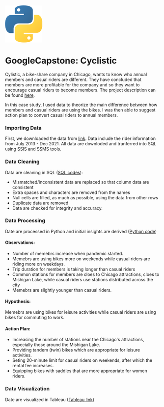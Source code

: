 ![alt text](PythonLogo.png)

# GoogleCapstone: Cyclistic
Cylistic, a bike-share company in Chicago, wants to know who annual members and casual riders are different. They have concluded that members are more profitable for the company and so they want to encourage casual riders to become members. The project description can be found [here](Description.pdf). 

In this case study, I used data to theorize the main difference between how members and casual riders are using the bikes. I was then able to suggest action plan to convert casual riders to annual members. 

### Importing Data
First, we downloaded the data from [link](https://divvy-tripdata.s3.amazonaws.com/index.html). Data include the rider information from July 2013 - Dec 2021. All data are downloded and tranferred into SQL using SSIS and SSMS tools. 

### Data Cleaning
Data are cleaning in SQL ([SQL codes](SQL/SQLQuery.sql)):
  * Mismatched/inconsistent data are replaced so that column data are consistent 
  * Extra spaces and characters are removed from the names
  * Null cells are filled, as much as possible, using the data from other rows
  * Duplicate data are removed
  * Data are checked for integrity and accuracy.

### Data Processing 
Date are processed in Python and initial insights are derived ([Python code](Python/Bike_Sharing.ipynb))

#### Observations:
  * Number of memebrs increase when pandemic started.
  * Memebrs are using bikes more on weekends while casual riders are riding more on weekdays.
  * Trip duration for members is taking longer than casual riders 
  * Common stations for members are cloes to Chicago attractions, cloes to Mishigan Lake, while casual riders use stations distributed across the city
  * Memebrs are slightly younger than casual riders.

#### Hypothesis:
Memebrs are using bikes for leisure activities while casual riders are using bikes for commuting to work.

#### Action Plan:
  * Increasing the number of stations near the Chicago's attractions, especially those around the Mishigan Lake.
  * Providing tandem (twin) bikes which are appropriate for leisure activities. 
  * Seting 20-minute limit for casual riders on weekends, after which the rental fee increases.
  * Equipping bikes with saddles that are more appropriate for women riders.  

### Data Visualization
Date are visualized in Tableau ([Tableau link](https://public.tableau.com/app/profile/hamed7970/viz/GoogleCapstone_16422249161910/Dashboard1))
